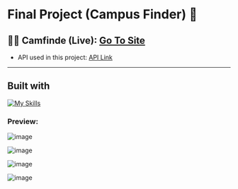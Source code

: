 # Final Project (Campus Finder) 🎥



## 🔗🔗 Camfinde (Live): [Go To Site](https://camfinde.netlify.app/)
- API used in this project: [API Link](https://api.mapbox.com)
---
## Built with 
[![My Skills](https://skills.thijs.gg/icons?i=js,html,css,react,redux)](https://skills.thijs.gg)

### Preview:
![image](https://user-images.githubusercontent.com/60787777/172056009-fc2c06ba-e513-4eb7-aafb-13dc3046779f.png)


![image](https://user-images.githubusercontent.com/60787777/172056030-625c60a4-435c-4606-b1d1-b12f3df13f95.png)


![image](https://user-images.githubusercontent.com/60787777/172056050-5be40566-08be-47e7-8e21-c0912ad020c8.png)


![image](https://user-images.githubusercontent.com/60787777/172056074-bf4cf9f0-4812-4f30-b15f-b8ee9c4ded8f.png)
